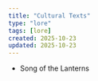 ```yaml
---
title: "Cultural Texts"
type: "lore"
tags: [lore]
created: 2025-10-23
updated: 2025-10-23
---
```

- Song of the Lanterns
